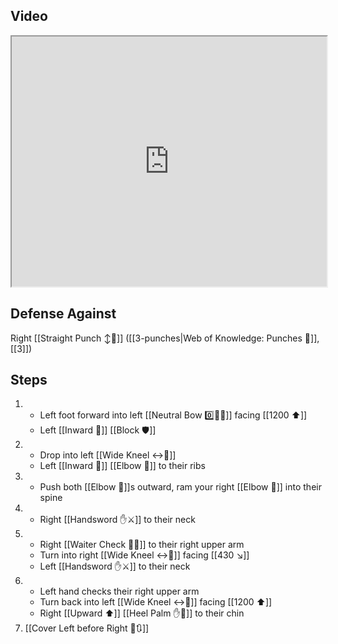 ## Video

<iframe src="https://www.youtube.com/embed/vekhU5PaXZ0" width="100%" height="400"></iframe>

## Defense Against

Right [[Straight Punch ↕️👊]] ([[3-punches|Web of Knowledge: Punches 👊]], [[3]])
## Steps

1. - Left foot forward into left [[Neutral Bow 0️⃣🧍‍♂️]] facing [[1200 ⬆️]]
    - Left [[Inward 🔽]] [[Block 🛡️]]
2. - Drop into left [[Wide Kneel ↔️🧎]]
    - Left [[Inward 🔽]] [[Elbow 💪]] to their ribs
3. - Push both [[Elbow 💪]]s outward, ram your right [[Elbow 💪]] into their spine
4. - Right [[Handsword ✋⚔️]] to their neck
5. - Right [[Waiter Check 🧑‍🍳]] to their right upper arm
    - Turn into right [[Wide Kneel ↔️🧎]] facing [[430 ↘️]]
    - Left [[Handsword ✋⚔️]] to their neck
6. - Left hand checks their right upper arm
    - Turn back into left [[Wide Kneel ↔️🧎]] facing [[1200 ⬆️]]
    - Right [[Upward ⬆️]] [[Heel Palm ✋🌴]] to their chin
7. [[Cover Left before Right 🦶🔃]]